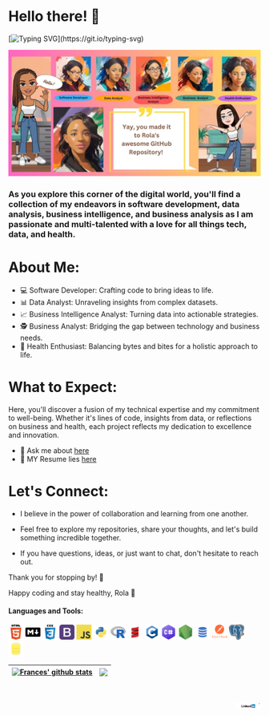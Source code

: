 # Hello there! 👋

[![Typing SVG](https://readme-typing-svg.herokuapp.com/?lines=....+Feel+free+to+connect!)](https://git.io/typing-svg)


<img src="PersonalFolder/My Cover Page2.jpg" alt="Introduction to my page">

<!--
**Rola01/Rola01** is a ✨ _special_ ✨ repository because its `README.md` (this file) appears on your GitHub profile.

-->

### As you explore this corner of the digital world, you'll find a collection of my endeavors in software development, data analysis, business intelligence, and business analysis as I am passionate and multi-talented with a love for all things tech, data, and health. 

# About Me:

- 💻 Software Developer: Crafting code to bring ideas to life.
- 📊 Data Analyst: Unraveling insights from complex datasets.
- 📈 Business Intelligence Analyst: Turning data into actionable strategies.
- 🕵️ Business Analyst: Bridging the gap between technology and business needs.
- 🌱 Health Enthusiast: Balancing bytes and bites for a holistic approach to life.

# What to Expect:
Here, you'll discover a fusion of my technical expertise and my commitment to well-being. Whether it's lines of code, insights from data, or reflections on business and health, each project reflects my dedication to excellence and innovation.
- 💬 Ask me about [here](https://github.com/Rola01/Rola01/issues)
- 👯 MY Resume lies [here](https://app.flowcv.com/resume/content)

# Let's Connect:
- I believe in the power of collaboration and learning from one another. 
- Feel free to explore my repositories, share your thoughts, and let's build something incredible together. 

- If you have questions, ideas, or just want to chat, don't hesitate to reach out.

Thank you for stopping by! 🌟

Happy coding and stay healthy,
Rola 🚀
<br />

#### Languages and Tools:



<code><img height="30" src="https://github.com/github/explore/blob/main/topics/html/html.png"></code>
<code><img height="30" src="https://github.com/github/explore/blob/main/topics/markdown/markdown.png"></code>
<code><img height="30" src="https://github.com/github/explore/blob/main/topics/css/css.png"></code>
<code><img height="30" src="https://github.com/github/explore/blob/main/topics/bootstrap/bootstrap.png"></code>
<code><img height="30" src="https://raw.githubusercontent.com/github/explore/80688e429a7d4ef2fca1e82350fe8e3517d3494d/topics/javascript/javascript.png"></code>
<code><img height="30" src="https://github.com/github/explore/blob/main/topics/python/python.png"></code>
<code><img height="30" src="https://github.com/github/explore/blob/main/topics/r/r.png"></code>
<code><img height="30" src="https://github.com/github/explore/blob/main/topics/scala/scala.png"></code>
<code><img height="30" src="https://github.com/github/explore/blob/main/topics/c/c.png"></code>
<code><img height="30" src="https://github.com/github/explore/blob/main/topics/csharp/csharp.png"></code>
<code><img height="30" src="https://raw.githubusercontent.com/github/explore/80688e429a7d4ef2fca1e82350fe8e3517d3494d/topics/nodejs/nodejs.png"></code>
<code><img height="30" src="https://github.com/github/explore/blob/main/topics/sql/sql.png"></code>
<code><img height="30" src="https://github.com/github/explore/blob/main/topics/postman/postman.png"></code>
<code><img height="30" src="https://github.com/github/explore/blob/main/topics/postgresql/postgresql.png"></code>
<code><img height="30" src="https://github.com/github/explore/blob/main/topics/database/database.png"></code>

| <a href="https://github.com/Rola01/github-readme-stats"><img align="center" src="https://github-readme-stats.vercel.app/api?username=Rola01&show_icons=true&include_all_commits=true&theme=dark&count_private=true&hide_border=true&border_radius=2&hide=stars" alt="Frances' github stats" /></a> | <a href="https://github.com/Rola01/github-readme-stats"><img align="center" src="https://github-readme-stats.vercel.app/api/top-langs/?username=Rola01&layout=compact&theme=dark&hide_border=true&hide=html,css" /></a> |
| ------------- | -------------- |

<br />
<br />

<a href="https://www.linkedin.com/in/frances-odunaiya">
  <img align="right" alt="Frances Odunaiya | Linkedin" width="50px" src="PersonalFolder/linked in logo.png" />
</a>
